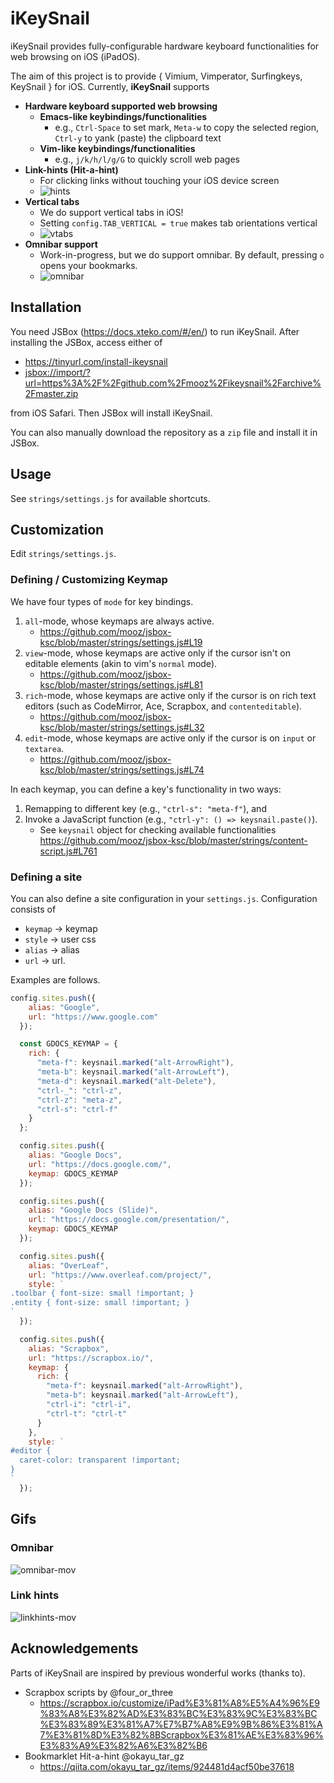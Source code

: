 # iKeySnail

iKeySnail provides fully-configurable hardware keyboard functionalities for web browsing on iOS (iPadOS). 

The aim of this project is to provide { Vimium, Vimperator, Surfingkeys, KeySnail } for iOS. Currently, **iKeySnail** supports

- **Hardware keyboard supported web browsing**
    - **Emacs-like keybindings/functionalities**
      - e.g., `Ctrl-Space` to set mark, `Meta-w` to copy the selected region, `Ctrl-y` to yank (paste) the clipboard text
    - **Vim-like keybindings/functionalities**
      - e.g., `j/k/h/l/g/G` to quickly scroll web pages
- **Link-hints (Hit-a-hint)**
    - For clicking links without touching your iOS device screen
    - ![hints](https://gyazo.com/e29a8499426094c5502882996549df49.png)
- **Vertical tabs**
    - We do support vertical tabs in iOS!
    - Setting `config.TAB_VERTICAL = true` makes tab orientations vertical
    - ![vtabs](https://i.gyazo.com/709ea2e6826261fc9f190f5c40d83b4d.png)
- **Omnibar support**
    - Work-in-progress, but we do support omnibar. By default, pressing `o` opens your bookmarks.
    - ![omnibar](https://i.gyazo.com/fd8c924afcf242a85598bc4123070f53.png)

## Installation

You need JSBox (https://docs.xteko.com/#/en/) to run iKeySnail. After installing the JSBox, access either of 
- <https://tinyurl.com/install-ikeysnail>
- [jsbox://import/?url=https%3A%2F%2Fgithub.com%2Fmooz%2Fikeysnail%2Farchive%2Fmaster.zip](jsbox://run?name=ikeysnail)

from iOS Safari. Then JSBox will install iKeySnail.

You can also manually download the repository as a `zip` file and install it in JSBox.

## Usage

See `strings/settings.js` for available shortcuts.

## Customization

Edit `strings/settings.js`.

### Defining / Customizing Keymap

We have four types of `mode` for key bindings.

1. `all`-mode, whose keymaps are always active.
    - <https://github.com/mooz/jsbox-ksc/blob/master/strings/settings.js#L19>
2. `view`-mode, whose keymaps are active only if the cursor isn't on editable elements (akin to vim's `normal` mode).
    - <https://github.com/mooz/jsbox-ksc/blob/master/strings/settings.js#L81>
3. `rich`-mode, whose keymaps are active only if the cursor is on rich text editors (such as CodeMirror, Ace, Scrapbox, and `contenteditable`).
    - <https://github.com/mooz/jsbox-ksc/blob/master/strings/settings.js#L32>
4. `edit`-mode, whose keymaps are active only if the cursor is on `input` or `textarea`.
    - <https://github.com/mooz/jsbox-ksc/blob/master/strings/settings.js#L74>

In each keymap, you can define a key's functionality in two ways:
1. Remapping to different key (e.g., `"ctrl-s": "meta-f"`), and
2. Invoke a JavaScript function (e.g., `"ctrl-y": () => keysnail.paste()`).
    - See `keysnail` object for checking available functionalities <https://github.com/mooz/jsbox-ksc/blob/master/strings/content-script.js#L761>

### Defining a site

You can also define a site configuration in your `settings.js`. Configuration consists of
- `keymap` -> keymap
- `style` -> user css
- `alias` -> alias
- `url` -> url.

Examples are follows.

```javascript
config.sites.push({
    alias: "Google",
    url: "https://www.google.com"
  });

  const GDOCS_KEYMAP = {
    rich: {
      "meta-f": keysnail.marked("alt-ArrowRight"),
      "meta-b": keysnail.marked("alt-ArrowLeft"),
      "meta-d": keysnail.marked("alt-Delete"),
      "ctrl-_": "ctrl-z",
      "ctrl-z": "meta-z",
      "ctrl-s": "ctrl-f"
    }
  };

  config.sites.push({
    alias: "Google Docs",
    url: "https://docs.google.com/",
    keymap: GDOCS_KEYMAP
  });

  config.sites.push({
    alias: "Google Docs (Slide)",
    url: "https://docs.google.com/presentation/",
    keymap: GDOCS_KEYMAP
  });

  config.sites.push({
    alias: "OverLeaf",
    url: "https://www.overleaf.com/project/",
    style: `
.toolbar { font-size: small !important; }
.entity { font-size: small !important; }
`
  });

  config.sites.push({
    alias: "Scrapbox",
    url: "https://scrapbox.io/",
    keymap: {
      rich: {
        "meta-f": keysnail.marked("alt-ArrowRight"),
        "meta-b": keysnail.marked("alt-ArrowLeft"),
        "ctrl-i": "ctrl-i",
        "ctrl-t": "ctrl-t"
      }
    },
    style: `
#editor {
  caret-color: transparent !important;
}
`
  });
```

## Gifs

### Omnibar

![omnibar-mov](https://i.gyazo.com/cd5257f363c6b496b0b576523b771782.gif)

### Link hints

![linkhints-mov](https://i.gyazo.com/18bc245a55f29876c4937a0884d8bf8d.gif)

## Acknowledgements

Parts of iKeySnail are inspired by previous wonderful works (thanks to).

- Scrapbox scripts by @four_or_three
  - <https://scrapbox.io/customize/iPad%E3%81%A8%E5%A4%96%E9%83%A8%E3%82%AD%E3%83%BC%E3%83%9C%E3%83%BC%E3%83%89%E3%81%A7%E7%B7%A8%E9%9B%86%E3%81%A7%E3%81%8D%E3%82%8BScrapbox%E3%81%AE%E3%83%96%E3%83%A9%E3%82%A6%E3%82%B6>
- Bookmarklet Hit-a-hint @okayu_tar_gz
  - <https://qiita.com/okayu_tar_gz/items/924481d4acf50be37618>
